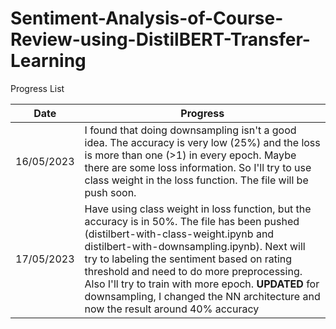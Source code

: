 # Sentiment-Analysis-of-Course-Review-using-DistilBERT-Transfer-Learning

Progress List

| Date  | Progress |
| ------------- | ------------- |
| 16/05/2023  | I found that doing downsampling isn't a good idea. The accuracy is very low (25%) and the loss is more than one (>1) in every epoch. Maybe there are some loss information. So I'll try to use class weight in the loss function. The file will be push soon.  |
| 17/05/2023 | Have using class weight in loss function, but the accuracy is in 50%. The file has been pushed (distilbert-with-class-weight.ipynb and distilbert-with-downsampling.ipynb). Next will try to labeling the sentiment based on rating threshold and need to do more preprocessing. Also I'll try to train with more epoch. **UPDATED** for downsampling, I changed the NN architecture and now the result around 40% accuracy|
